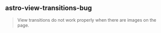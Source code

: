 ## astro-view-transitions-bug

> View transitions do not work properly when there are images on the page.